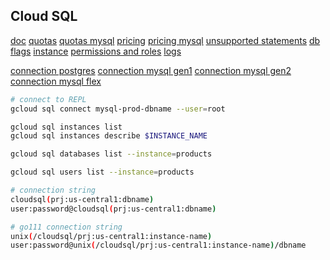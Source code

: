 Cloud SQL
-

[doc](https://cloud.google.com/sql/docs/)
[quotas](https://cloud.google.com/sql/docs/quotas)
[quotas mysql](https://cloud.google.com/sql/docs/mysql/quotas)
[pricing](https://cloud.google.com/sql/pricing)
[pricing mysql](https://cloud.google.com/sql/docs/mysql/pricing)
[unsupported statements](https://cloud.google.com/sql/docs/features)
[db flags](https://cloud.google.com/sql/docs/mysql/flags)
[instance](https://cloud.google.com/sql/docs/mysql/instance-settings)
[permissions and roles](https://cloud.google.com/sql/docs/mysql/project-access-control)
[logs](https://console.cloud.google.com/logs/viewer?resource=cloudsql_database)

[connection postgres](https://cloud.google.com/sql/docs/postgres/connect-app-engine)
[connection mysql gen1](https://cloud.google.com/appengine/docs/standard/go/cloud-sql/using-cloud-sql-mysql)
[connection mysql gen2](https://cloud.google.com/appengine/docs/standard/go112/using-cloud-sql)
[connection mysql flex](https://cloud.google.com/appengine/docs/flexible/go/using-cloud-sql)

````bash
# connect to REPL
gcloud sql connect mysql-prod-dbname --user=root
````

````bash
gcloud sql instances list
gcloud sql instances describe $INSTANCE_NAME

gcloud sql databases list --instance=products

gcloud sql users list --instance=products

# connection string
cloudsql(prj:us-central1:dbname)
user:password@cloudsql(prj:us-central1:dbname)

# go111 connection string
unix(/cloudsql/prj:us-central1:instance-name)
user:password@unix(/cloudsql/prj:us-central1:instance-name)/dbname
````
